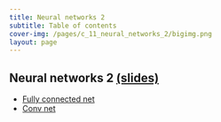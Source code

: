 ```yaml
---
title: Neural networks 2
subtitle: Table of contents
cover-img: /pages/c_11_neural_networks_2/bigimg.png
layout: page
---
```


## **Neural networks 2** [(slides)](/pages/c_11_neural_networks_2/neural_networks_2.pdf)

- [Fully connected net](/pages/c_11_neural_networks_2/fully_connected_nb/)
- [Conv net](/pages/c_11_neural_networks_2/conv_nn_nb/)


